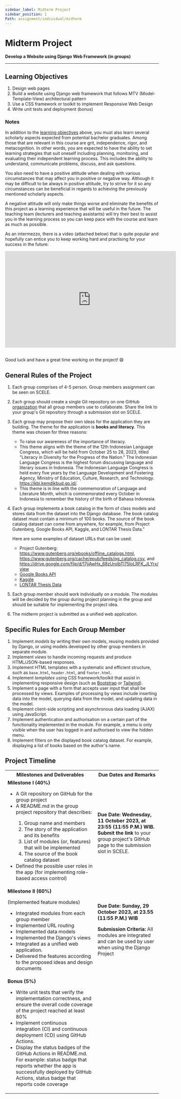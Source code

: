 ```yaml
---
sidebar_label: Midterm Project
sidebar_position: 1
Path: assignment/individual/midterm
---
```


# Midterm Project

**Develop a Website using Django Web Framework (in groups)**

---

## Learning Objectives

1. Design web pages
2. Build a website using Django web framework that follows MTV (Model-Template-View) architectural pattern
3. Use a CSS framework or toolkit to implement Responsive Web Design
4. Write unit tests and deployment (bonus)

### Notes

In addition to the [learning objectives](#learning-objectives) above,
you must also learn several scholarly aspects expected from potential bachelor graduates.
Among those that are relevant in this course are grit, independence, rigor, and metacognition.
In other words, you are expected to have the ability to set learning strategies that suit oneself including planning, monitoring, and evaluating their independent learning process.
This includes the ability to understand, communicate problems, discuss, and ask questions.

You also need to have a positive attitude when dealing with various circumstances that may affect you in positive or negative way.
Although it may be difficult to be always in positive attitude,
try to strive for it so any circumstances can be beneficial in regards to achieving the previously mentioned scholarly aspects.

A negative attitude will only make things worse and eliminate the benefits of this project as a learning experience that will be useful in the future.
The teaching team (lecturers and teaching assistants) will try their best to assist you in the learning process so you can keep pace with the course and learn as much as possible.

As an intermezzo, there is a video (attached below) that is quite popular and hopefully can entice you to keep working hard and practising for your success in the future:

<iframe width="560" height="315" src="https://www.youtube-nocookie.com/embed/42-hh-iMJJI" title="YouTube video player" frameborder="0" allow="accelerometer; autoplay; clipboard-write; encrypted-media; gyroscope; picture-in-picture" allowfullscreen></iframe><br /><br />

Good luck and have a great time working on the project! 😄

## General Rules of the Project

1. Each group comprises of 4-5 person. Group members assignment can be seen on SCELE.
2. Each group should create a single Git repository on one GitHub [organization](https://docs.github.com/en/organizations/collaborating-with-groups-in-organizations/about-organizations) that all group members use to collaborate. Share the link to your group's Git repository through a submission slot on SCELE.
3. Each group may propose their own ideas for the application they are building. The theme for the application is **books and literacy**. This theme was chosen for three reasons:
    - To raise our awareness of the importance of literacy.
    - This theme aligns with the theme of the 12th Indonesian Language Congress, which will be held from October 25 to 28, 2023, titled "Literacy in Diversity for the Progress of the Nation." The Indonesian Language Congress is the highest forum discussing language and literary issues in Indonesia. The Indonesian Language Congress is held every five years by the Language Development and Fostering Agency, Ministry of Education, Culture, Research, and Technology. <https://kbi.kemdikbud.go.id/>.
    - This theme is in line with the commemoration of Language and Literature Month, which is commemorated every October in Indonesia to remember the history of the birth of Bahasa Indonesia.
4. Each group implements a book catalog in the form of class models and stores data from the dataset into the Django database. The book catalog dataset must contain a minimum of 100 books. The source of the book catalog dataset can come from anywhere, for example, from Project Gutenberg, Google Books API, Kaggle, and LONTAR Thesis Data."

    Here are some examples of dataset URLs that can be used:
    - Project Gutenberg: <https://www.gutenberg.org/ebooks/offline_catalogs.html>, <https://www.gutenberg.org/cache/epub/feeds/pg_catalog.csv>, and <https://drive.google.com/file/d/17jiAwHx_68zUrolbTl75IoLRFK_JLYrx/view>
    - [Google Books API](https://developers.google.com/books/)
    - [Kaggle](https://www.kaggle.com/datasets?search=book)
    - [LONTAR Thesis Data](https://univindonesia-my.sharepoint.com/:x:/g/personal/iisafriyanti_office_ui_ac_id/EY1Lmwm40rJLhtbWtKerNOYBI3BxiLSlDbLuL3mFIsw8wA?e=DL43jL)
5. Each group member should work individually on a module. The modules will be decided by the group during project planning in the group and should be suitable for implementing the project idea.
6. The midterm project is submitted as a unified web application.

## Specific Rules for Each Group Member

1. Implement _models_ by writing their own models, reusing models provided by Django, or using models developed by other group members in separate module.
2. Implement _views_ to handle incoming requests and produce HTML/JSON-based responses.
3. Implement HTML templates with a systematic and efficient structure, such as `base.html`, `header.html`, and `footer.html`.
4. Implement _templates_ using CSS framework/toolkit that assist in implementing responsive design (such as [Bootstrap](https://getbootstrap.com/) or [Tailwind](https://tailwindcss.com/)).
5. Implement a page with a form that accepts user input that shall be processed by views. Examples of processing by views include inserting data into the model, querying data from the model, and updating data in the model.
6. Implement client-side scripting and asynchronous data loading (AJAX) using JavaScript.
7. Implement authentication and authorisation on a certain part of the functionality implemented in the module. For example, a menu is only visible when the user has logged in and authorised to view the hidden menu.
8. Implement filters on the displayed book catalog dataset. For example, displaying a list of books based on the author's name.

## Project Timeline

<table>
    <tr>
        <th>Milestones and Deliverables</th>
        <th>Due Dates and Remarks</th>
    </tr>
    <tr>
        <td>
            <b>Milestone I (40%)</b>
            <ul>
                <li>A Git repository on GitHub for the group project</li>
                <li>A README.md in the group project repository that describes:</li>
                    <ol>
                        <li>Group name and members</li>
                        <li>The story of the application and its benefits</li>
                        <li>List of modules (or, features) that will be implemented</li>
                        <li>The source of the book catalog dataset</li>
                    </ol>
                <li>Defined the possible user roles in the app (for implementing role-based access control)</li>
            </ul>
        </td>
        <td>
            <b>Due Date: Wednesday, 11 October 2023, at 23:55 (11:55 P.M.) WIB.</b>
            <b>Submit the link </b> to your group project's GitHub page to the submission slot in SCELE.
        </td>
    </tr>
    <tr>
        <td>
            <b>Milestone II (60%)</b>
            <p>(Implemented feature modules)</p>
            <ul>
                <li>Integrated modules from each group member</li>
                <li>Implemented URL routing</li>
                <li>Implemented data models</li>
                <li>Implemented the Django's views</li>
                <li>Integrated as a unified web application.</li>
                <li>Delivered the features according to the proposed ideas and design documents</li>
            </ul>
        </td>
        <td>
            <b>Due Date: Sunday, 29 October 2023, at 23.55 (11:55 P.M.) WIB</b>
            <p><b>Submission Criteria:</b> All modules are integrated and can be used by user when using the Django Project</p>
        </td>
    </tr>
    <tr>
        <td>
            <b>Bonus (5%)</b>
            <ul>
                <li>Write unit tests that verify the implementation correctness, and ensure the overall code coverage of the project reached at least 80%</li>
                <li>Implement continuous integration (CI) and continuous deployment (CD) using GitHub Actions.</li>
                <li>Display the status badges of the GitHub Actions in README.md. For example: status badge that reports whether the app is successfully deployed by GitHub Actions, status badge that reports code coverage</li>
            </ul>
        </td>
        <td></td>
    </tr>
</table>

